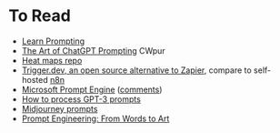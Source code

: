 # To Read
- [Learn Prompting](https://learnprompting.org/docs/intro)
- [The Art of ChatGPT Prompting](https://app.gumroad.com/d/bae9156e1c2380bdb12e14c6d47eee82) CWpur
- [Heat maps repo](https://github.com/jmforsythe/Git-Heat-Map)
- [Trigger.dev, an open source alternative to Zapier](https://github.com/triggerdotdev/trigger.dev), compare to self-hosted [n8n](https://n8n.io/)
- [Microsoft Prompt Engine](https://github.com/microsoft/prompt-engine) ([comments](https://news.ycombinator.com/item?id=34811070)) 
- [How to process GPT-3 prompts](https://buildspace.so/notes/processing-gpt3-prompts)
- [Midjourney prompts](https://docs.midjourney.com/docs/prompts)
- [Prompt Engineering: From Words to Art](https://www.saxifrage.xyz/post/prompt-engineering)

